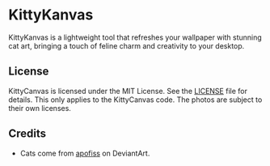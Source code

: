# KittyKanvas

KittyKanvas is a lightweight tool that refreshes your wallpaper with stunning cat art, bringing a touch of feline charm and creativity to your desktop.

## License

KittyCanvas is licensed under the MIT License. See the [LICENSE](LICENSE.md) file for details.
This only applies to the KittyCanvas code. The photos are subject to their own licenses.

## Credits

- Cats come from [apofiss](https://www.deviantart.com/apofiss) on DeviantArt.
